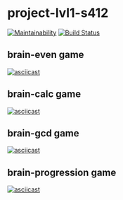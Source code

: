 # project-lvl1-s412
[![Maintainability](https://api.codeclimate.com/v1/badges/951b2c67cc5f5283eb36/maintainability)](https://codeclimate.com/github/soulle/project-lvl1-s412/maintainability)
[![Build Status](https://travis-ci.org/soulle/project-lvl1-s412.svg?branch=master)](https://travis-ci.org/soulle/project-lvl1-s412)
## brain-even game
[![asciicast](https://asciinema.org/a/7bej3Ouo868iIvdkOZRNYgIp7.svg)](https://asciinema.org/a/7bej3Ouo868iIvdkOZRNYgIp7)
## brain-calc game
[![asciicast](https://asciinema.org/a/j7mCqaUBH9NN0x1qVScxxaGbe.svg)](https://asciinema.org/a/j7mCqaUBH9NN0x1qVScxxaGbe)
## brain-gcd game
[![asciicast](https://asciinema.org/a/SA7Q0LCgN3W1Uo52nxgNECHMM.svg)](https://asciinema.org/a/SA7Q0LCgN3W1Uo52nxgNECHMM)
## brain-progression game
[![asciicast](https://asciinema.org/a/K2N7YbclgkUDph3hZaDQ6Y3wN.svg)](https://asciinema.org/a/K2N7YbclgkUDph3hZaDQ6Y3wN)